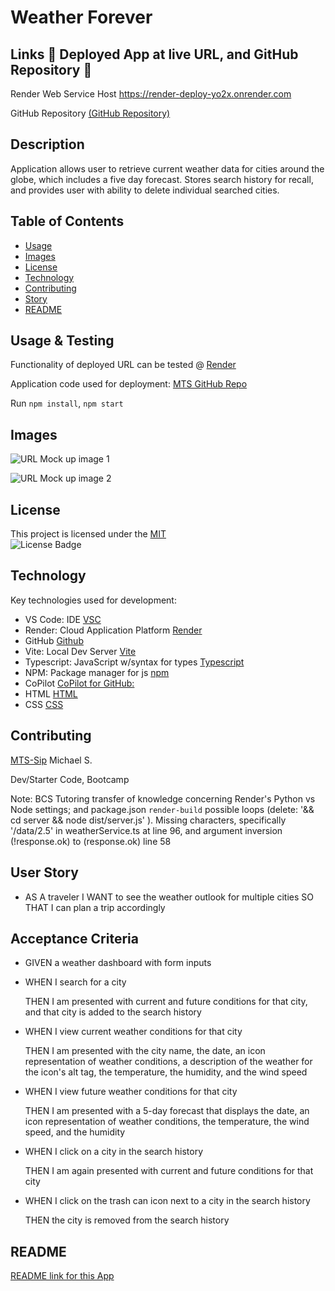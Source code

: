# Weather Forever

## Links 🔴 Deployed App at live URL, and GitHub Repository 🔴

Render Web Service Host https://render-deploy-yo2x.onrender.com

GitHub Repository [(GitHub Repository)](https://github.com/MTS-sip/Weather-Forever)

## Description

Application allows user to retrieve current weather data for cities around the globe, which includes a five day forecast. Stores search history for recall, and provides user with ability to delete individual searched cities.

## Table of Contents

- [Usage](#usage--testing)
- [Images](#images)
- [License](#license)
- [Technology](#technology)
- [Contributing](#contributing)
- [Story](#user-story)
- [README](#readme)

## Usage & Testing

Functionality of deployed URL can be tested @ [Render](https://render-deploy-yo2x.onrender.com)

Application code used for deployment: [MTS GitHub Repo](https://github.com/MTS-sip/Weather-Forever)

Run `npm install`,
`npm start`

## Images

![URL Mock up image 1](/render-app/assets/Weather-Forever1.jpg)

![URL Mock up image 2](/render-app/assets/Weather-Forever2.jpg)

## License

This project is licensed under the [MIT](https://opensource.org/licenses/MIT)  
![License Badge](https://img.shields.io/badge/LICENSE-MIT-yellow)

## Technology

Key technologies used for development:

- VS Code: IDE [VSC](https://code.visualstudio.com/)
- Render: Cloud Application Platform [Render](https://render.com/)
- GitHub [Github](https://github.com/)
- Vite: Local Dev Server [Vite](https://vite.dev/)
- Typescript: JavaScript w/syntax for types [Typescript](https://www.typescriptlang.org/)
- NPM: Package manager for js [npm](https://www.npmjs.com/)
- CoPilot [CoPilot for GitHub:](https://github.com/features/copilot)
- HTML [HTML](https://developer.mozilla.org/en-US/docs/Web/HTML)
- CSS [CSS](https://developer.mozilla.org/en-US/docs/Web/CSS)

## Contributing

[MTS-Sip](https://github.com/MTS-sip) Michael S.

Dev/Starter Code, Bootcamp

Note: BCS Tutoring transfer of knowledge concerning Render's Python vs Node settings; and package.json `render-build` possible loops (delete: '&& cd server && node dist/server.js' ). Missing characters, specifically '/data/2.5' in weatherService.ts at line 96, and argument inversion (!response.ok) to (response.ok) line 58

## User Story

- AS A traveler
  I WANT to see the weather outlook for multiple cities
  SO THAT I can plan a trip accordingly

## Acceptance Criteria

- GIVEN a weather dashboard with form inputs

- WHEN I search for a city

  THEN I am presented with current and future conditions for that city, and that city is added to the search history

- WHEN I view current weather conditions for that city

  THEN I am presented with the city name, the date, an icon representation of weather conditions, a description of the weather for the icon's alt tag, the temperature, the humidity, and the wind speed

- WHEN I view future weather conditions for that city

  THEN I am presented with a 5-day forecast that displays the date, an icon representation of weather conditions, the temperature, the wind speed, and the humidity

- WHEN I click on a city in the search history

  THEN I am again presented with current and future conditions for that city

- WHEN I click on the trash can icon next to a city in the search history

  THEN the city is removed from the search history

## README

[README link for this App](https://github.com/MTS-sip/Weather-Forever/blob/main/README.md)
